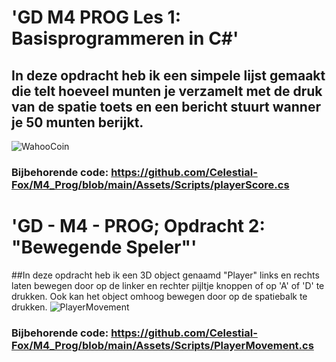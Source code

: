 # 'GD M4 PROG Les 1: Basisprogrammeren in C#' 
## In deze opdracht heb ik een simpele lijst gemaakt die telt hoeveel munten je verzamelt met de druk van de spatie toets en een bericht stuurt wanner je 50 munten berijkt.
![WahooCoin](https://github.com/user-attachments/assets/a855a2f0-5475-45da-aed4-cf9e3bdedc6c)
### Bijbehorende code: https://github.com/Celestial-Fox/M4_Prog/blob/main/Assets/Scripts/playerScore.cs

# 'GD - M4 - PROG; Opdracht 2: "Bewegende Speler"'
##In deze opdracht heb ik een 3D object genaamd "Player" links en rechts laten bewegen door op de linker en rechter pijltje knoppen of op 'A' of 'D' te drukken. Ook kan het object omhoog bewegen door op de spatiebalk te drukken.
![PlayerMovement](https://github.com/user-attachments/assets/a6dd143d-3b7e-4aad-b247-a361d2c46fe6)
### Bijbehorende code: https://github.com/Celestial-Fox/M4_Prog/blob/main/Assets/Scripts/PlayerMovement.cs
